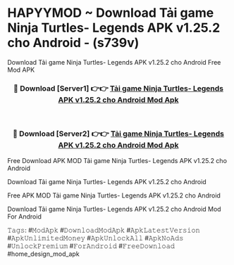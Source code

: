 # HAPYYMOD ~ Download Tải game Ninja Turtles- Legends APK v1.25.2 cho Android - (s739v)
Download Tải game Ninja Turtles- Legends APK v1.25.2 cho Android Free Mod APK

<div align="center">
<h3>🔴 Download [Server1] 👉👉 <a href="https://apk-comot.site?title=Tải_game_Ninja_Turtles-_Legends_APK_v1.25.2_cho_Android">Tải game Ninja Turtles- Legends APK v1.25.2 cho Android Mod Apk</a></h3><br>

<h3>🔴 Download [Server2] 👉👉 <a href="https://apk-comot.site?title=Tải_game_Ninja_Turtles-_Legends_APK_v1.25.2_cho_Android">Tải game Ninja Turtles- Legends APK v1.25.2 cho Android Mod Apk</a></h3>
</div>


Free Download APK MOD Tải game Ninja Turtles- Legends APK v1.25.2 cho Android

Download Tải game Ninja Turtles- Legends APK v1.25.2 cho Android 

Free APK MOD Tải game Ninja Turtles- Legends APK v1.25.2 cho Android 

Download Tải game Ninja Turtles- Legends APK v1.25.2 cho Android Mod For Android

𝚃𝚊𝚐𝚜: #𝙼𝚘𝚍𝙰𝚙𝚔 #𝙳𝚘𝚠𝚗𝚕𝚘𝚊𝚍𝙼𝚘𝚍𝙰𝚙𝚔 #𝙰𝚙𝚔𝙻𝚊𝚝𝚎𝚜𝚝𝚅𝚎𝚛𝚜𝚒𝚘𝚗 #𝙰𝚙𝚔𝚄𝚗𝚕𝚒𝚖𝚒𝚝𝚎𝚍𝙼𝚘𝚗𝚎𝚢 #𝙰𝚙𝚔𝚄𝚗𝚕𝚘𝚌𝚔𝙰𝚕𝚕 #𝙰𝚙𝚔𝙽𝚘𝙰𝚍𝚜 #𝚄𝚗𝚕𝚘𝚌𝚔𝙿𝚛𝚎𝚖𝚒𝚞𝚖 #𝙵𝚘𝚛𝙰𝚗𝚍𝚛𝚘𝚒𝚍 #𝙵𝚛𝚎𝚎𝙳𝚘𝚠𝚗𝚕𝚘𝚊𝚍 #home_design_mod_apk